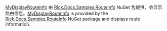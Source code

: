<span data-ttu-id="caf17-101">[MyDisplayRouteInfo](https://github.com/Rick-Anderson/RouteInfo/blob/master/Microsoft.Docs.Samples.RouteInfo/ControllerContextExtensions.cs) 由 [Rick.Docs.Samples.RouteInfo](https://www.nuget.org/packages/Rick.Docs.Samples.RouteInfo) NuGet 包提供，会显示路由信息。</span><span class="sxs-lookup"><span data-stu-id="caf17-101">[MyDisplayRouteInfo](https://github.com/Rick-Anderson/RouteInfo/blob/master/Microsoft.Docs.Samples.RouteInfo/ControllerContextExtensions.cs) is provided by the [Rick.Docs.Samples.RouteInfo](https://www.nuget.org/packages/Rick.Docs.Samples.RouteInfo) NuGet package and displays route information.</span></span>
